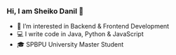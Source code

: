 ### Hi, I am Sheiko Danil 👋
- 👀 I’m interested in Backend & Frontend Development
- 💻 I write code in Java, Python & JavaScript
- 🎓 SPBPU University Master Student

<!--
**agentdanabol/agentdanabol** is a ✨ _special_ ✨ repository because its `README.md` (this file) appears on your GitHub profile.

Here are some ideas to get you started:

- 🔭 I’m currently working on ...
- 🌱 I’m currently learning ...
- 👯 I’m looking to collaborate on ...
- 🤔 I’m looking for help with ...
- 💬 Ask me about ...
- 📫 How to reach me: ...
- 😄 Pronouns: ...
- ⚡ Fun fact: ...
-->
